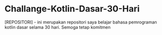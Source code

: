 # Challange-Kotlin-Dasar-30-Hari
[REPOSITORI] - ini merupakan repositori saya belajar bahasa pemrograman kotlin dasar selama 30 hari. Semoga tetap komitmen
